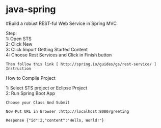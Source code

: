 # java-spring

#Build a robust REST-ful Web Service in Spring MVC

Step:<br/>
1: Open STS<br/>
2: Click New <br/>
3: Click Import Getting Started Content <br/> 
4: Choose Rest Services and Click in Finish button <br/> 

`Then follow this link [ http://spring.io/guides/gs/rest-service/ ] Instruction`

How to Compile Project 

1: Select STS project or Eclipse Project<br/>
2: Run Spring Boot App <br/>

`Choose your Class And Submit`

`Now Put URL in Browser :http://localhost:8080/greeting`

`Response {"id":2,"content":"Hello, World!"}`

